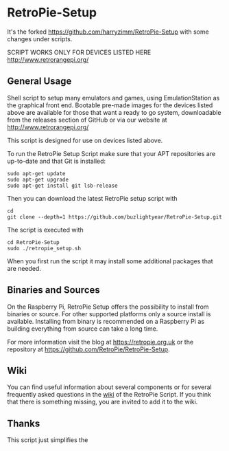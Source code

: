 RetroPie-Setup
==============
It's the forked https://github.com/harryzimm/RetroPie-Setup with some changes under scripts.

SCRIPT WORKS ONLY FOR DEVICES LISTED HERE http://www.retrorangepi.org/

General Usage
-------------

Shell script to setup many emulators and games, using EmulationStation as the graphical front end. Bootable pre-made images for the devices listed above are available for those that want a ready to go system, downloadable from the releases section of GitHub or via our website at http://www.retrorangepi.org/

This script is designed for use on devices listed above.

To run the RetroPie Setup Script make sure that your APT repositories are up-to-date and that Git is installed:

```shell
sudo apt-get update
sudo apt-get upgrade
sudo apt-get install git lsb-release
```

Then you can download the latest RetroPie setup script with

```shell
cd
git clone --depth=1 https://github.com/buzlightyear/RetroPie-Setup.git
```

The script is executed with 

```shell
cd RetroPie-Setup
sudo ./retropie_setup.sh
```

When you first run the script it may install some additional packages that are needed.

Binaries and Sources
--------------------

On the Raspberry Pi, RetroPie Setup offers the possibility to install from binaries or source. For other supported platforms only a source install is available. Installing from binary is recommended on a Raspberry Pi as building everything from source can take a long time.

For more information visit the blog at https://retropie.org.uk or the repository at https://github.com/RetroPie/RetroPie-Setup.

Wiki
----

You can find useful information about several components or for several frequently asked questions in the [wiki](https://github.com/RetroPie/RetroPie-Setup/wiki) of the RetroPie Script. If you think that there is something missing, you are invited to add it to the wiki.


Thanks
------

This script just simplifies the 
